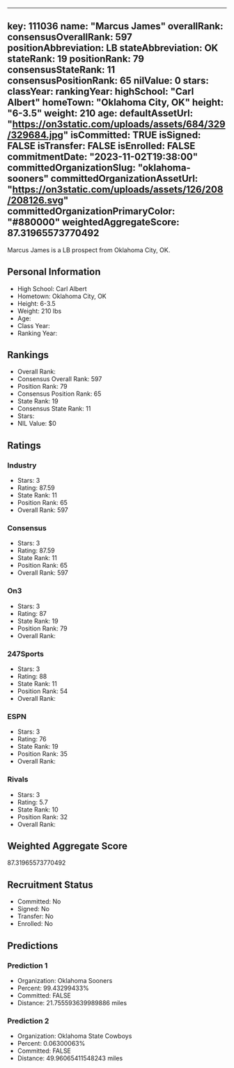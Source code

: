 ---
  key: 111036
  name: "Marcus James"
  overallRank: 
  consensusOverallRank: 597
  positionAbbreviation: LB
  stateAbbreviation: OK
  stateRank: 19
  positionRank: 79
  consensusStateRank: 11
  consensusPositionRank: 65
  nilValue: 0
  stars: 
  classYear: 
  rankingYear: 
  highSchool: "Carl Albert"
  homeTown: "Oklahoma City, OK"
  height: "6-3.5"
  weight: 210
  age: 
  defaultAssetUrl: "https://on3static.com/uploads/assets/684/329/329684.jpg"
  isCommitted: TRUE
  isSigned: FALSE
  isTransfer: FALSE
  isEnrolled: FALSE
  commitmentDate: "2023-11-02T19:38:00"
  committedOrganizationSlug: "oklahoma-sooners"
  committedOrganizationAssetUrl: "https://on3static.com/uploads/assets/126/208/208126.svg"
  committedOrganizationPrimaryColor: "#880000"
  weightedAggregateScore: 87.31965573770492
  ---
  
  Marcus James is a LB prospect from Oklahoma City, OK.
  
  ## Personal Information
  - High School: Carl Albert
  - Hometown: Oklahoma City, OK
  - Height: 6-3.5
  - Weight: 210 lbs
  - Age: 
  - Class Year: 
  - Ranking Year: 
  
  ## Rankings
  - Overall Rank: 
  - Consensus Overall Rank: 597
  - Position Rank: 79
  - Consensus Position Rank: 65
  - State Rank: 19
  - Consensus State Rank: 11
  - Stars: 
  - NIL Value: $0
  
  ## Ratings
  
  ### Industry
  - Stars: 3
  - Rating: 87.59
  - State Rank: 11
  - Position Rank: 65
  - Overall Rank: 597
  
  ### Consensus
  - Stars: 3
  - Rating: 87.59
  - State Rank: 11
  - Position Rank: 65
  - Overall Rank: 597
  
  ### On3
  - Stars: 3
  - Rating: 87
  - State Rank: 19
  - Position Rank: 79
  - Overall Rank: 
  
  ### 247Sports
  - Stars: 3
  - Rating: 88
  - State Rank: 11
  - Position Rank: 54
  - Overall Rank: 
  
  ### ESPN
  - Stars: 3
  - Rating: 76
  - State Rank: 19
  - Position Rank: 35
  - Overall Rank: 
  
  ### Rivals
  - Stars: 3
  - Rating: 5.7
  - State Rank: 10
  - Position Rank: 32
  - Overall Rank: 
  
  ## Weighted Aggregate Score
  87.31965573770492
  
  ## Recruitment Status
  - Committed: No
  - Signed: No
  - Transfer: No
  - Enrolled: No
  
  
  
  ## Predictions
  
  ### Prediction 1
  - Organization: Oklahoma Sooners
  - Percent: 99.43299433%
  - Committed: FALSE
  - Distance: 21.755593639989886 miles
  
  ### Prediction 2
  - Organization: Oklahoma State Cowboys
  - Percent: 0.06300063%
  - Committed: FALSE
  - Distance: 49.96065411548243 miles
  